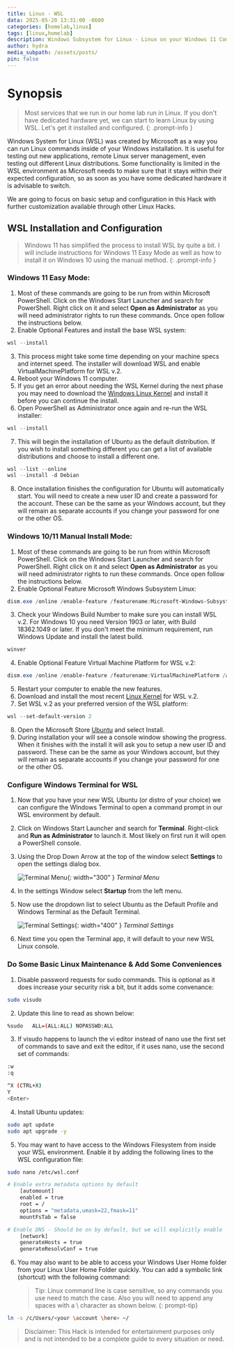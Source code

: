```yaml
---
title: Linux - WSL
data: 2025-05-20 13:31:00 -0600
categories: [homelab,linux]
tags: [linux,homelab]
description: Windows Subsystem for Linux - Linux on your Windows 11 Computer.
author: hydra
media_subpath: /assets/posts/
pin: false
---
```

# Synopsis
>Most services that we run in our home lab run in Linux. If you don't have dedicated hardware yet, we can start to learn Linux by using WSL. Let's get it installed and configured.
{: .prompt-info }

Windows System for Linux (WSL) was created by Microsoft as a way you can run Linux commands inside of your Windows installation. It is useful for testing out new applications, remote Linux server management, even testing out different Linux distributions. Some functionality is limited in the WSL environment as Microsoft needs to make sure that it stays within their expected configuration, so as soon as you have some dedicated hardware it is advisable to switch.

We are going to focus on basic setup and configuration in this Hack with further customization available through other Linux Hacks.

## WSL Installation and Configuration
>Windows 11 has simplified the process to install WSL by quite a bit. I will include instructions for Windows 11 Easy Mode as well as how to install it on Windows 10 using the manual method.
{: .prompt-info }

### Windows 11 Easy Mode:
1. Most of these commands are going to be run from within Microsoft PowerShell. Click on the Windows Start Launcher and search for PowerShell. Right click on it and select **Open as Administrator** as you will need administrator rights to run these commands. Once open follow the instructions below.
2. Enable Optional Features and install the base WSL system:

```powershell
wsl --install
```

3. This process might take some time depending on your machine specs and internet speed. The installer will download WSL and enable VirtualMachinePlatform for WSL v.2.
4. Reboot your Windows 11 computer.
5. If you get an error about needing the WSL Kernel during the next phase you may need to download the [Windows Linux Kernel](https://wslstorestorage.blob.core.windows.net/wslblob/wsl_update_x64.msi) and install it before you can continue the install.
6. Open PowerShell as Administrator once again and re-run the WSL installer:

```powershell
wsl --install
```

7. This will begin the installation of Ubuntu as the default distribution. If you wish to install something different you can get a list of available distributions and choose to install a different one.

```powershell
wsl --list --online
wsl --install -d Debian
```

8. Once installation finishes the configuration for Ubuntu will automatically start. You will need to create a new user ID and create a password for the account. These can be the same as your Windows account, but they will remain as separate accounts if you change your password for one or the other OS.

### Windows 10/11 Manual Install Mode:
1. Most of these commands are going to be run from within Microsoft PowerShell. Click on the Windows Start Launcher and search for PowerShell. Right click on it and select **Open as Administrator** as you will need administrator rights to run these commands. Once open follow the instructions below.
2. Enable Optional Feature Microsoft Windows Subsystem Linux:

```powershell
dism.exe /online /enable-feature /featurename:Microsoft-Windows-Subsystem-Linux /all /norestart
```

3. Check your Windows Build Number to make sure you can install WSL v.2. For Windows 10 you need Version 1903 or later, with Build 18362.1049 or later. If you don't meet the minimum requirement, run Windows Update and install the latest build.

```powershell
winver
```

4. Enable Optional Feature Virtual Machine Platform for WSL v.2:

```powershell
dism.exe /online /enable-feature /featurename:VirtualMachinePlatform /all /norestart
```

5. Restart your computer to enable the new features.
6. Download and install the most recent [Linux Kernel](https://wslstorestorage.blob.core.windows.net/wslblob/wsl_update_x64.msi) for WSL v.2.
7. Set WSL v.2 as your preferred version of the WSL platform:

```powershell
wsl --set-default-version 2
```

8. Open the Microsoft Store [Ubuntu](https://apps.microsoft.com/detail/9pdxgncfsczv?hl=en-US&gl=US) and select Install.
9. During installation your will see a console window showing the progress. When it finishes with the install it will ask you to setup a new user ID and password. These can be the same as your Windows account, but they will remain as separate accounts if you change your password for one or the other OS.

### Configure Windows Terminal for WSL
1. Now that you have your new WSL Ubuntu (or distro of your choice) we can configure the WIndows Terminal to open a command prompt in our WSL environment by default.
2. Click on Windows Start Launcher and search for **Terminal**. Right-click and **Run as Administrator** to launch it. Most likely on first run it will open a PowerShell console.
3. Using the Drop Down Arrow at the top of the window select **Settings** to open the settings dialog box.

    ![Terminal Menu](/2025-05-20/menu.png){: width="300" }
    _Terminal Menu_


4. In the settings Window select **Startup** from the left menu.
5. Now use the dropdown list to select Ubuntu as the Default Profile and Windows Terminal as the Default Terminal.

    ![Terminal Settings](/2025-05-20/settings.png){: width="400" }
    _Terminal Settings_

6. Next time you open the Terminal app, it will default to your new WSL Linux console.

### Do Some Basic Linux Maintenance & Add Some Conveniences
1. Disable password requests for sudo commands. This is optional as it does increase your security risk a bit, but it adds some convenance:

```bash
sudo visudo
```

2. Update this line to read as shown below:

```bash
%sudo   ALL=(ALL:ALL) NOPASSWD:ALL
```

3. If visudo happens to launch the vi editor instead of nano use the first set of commands to save and exit the editor, if it uses nano, use the second set of commands:

```bash
:w
:q
```

```bash
^X (CTRL+X)
Y
<Enter>
```

4. Install Ubuntu updates:

```bash
sudo apt update
sudo apt upgrade -y
```

5. You may want to have access to the Windows Filesystem from inside your WSL environment. Enable it by adding the following lines to the WSL configuration file:

```bash
sudo nano /etc/wsl.conf
```

```bash
# Enable extra metadata options by default
    [automount]
    enabled = true
    root = /
    options = "metadata,umask=22,fmask=11"
    mountFsTab = false

# Enable DNS - Should be on by default, but we will explicitly enable
    [network]
    generateHosts = true
    generateResolvConf = true
```

6. You may also want to be able to access your Windows User Home folder from your Linux User Home Folder quickly. You can add a symbolic link (shortcut) with the following command:

    >Tip: Linux command line is case sensitive, so any commands you use need to match the case. Also you will need to append any spaces with a \ character as shown below.
    {: prompt-tip}

```bash
ln -s /c/Users/<your \account \here> ~/
```



>Disclaimer: This Hack is intended for entertainment purposes only and is not intended to be a complete guide to every situation or need.